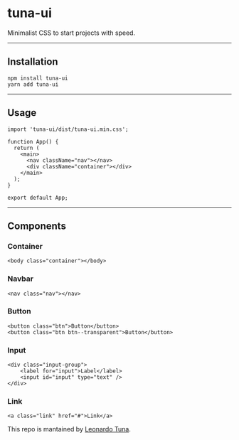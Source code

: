 # tuna-ui
Minimalist CSS to start projects with speed.

***

## Installation
```
npm install tuna-ui
yarn add tuna-ui
```

***
## Usage
```
import 'tuna-ui/dist/tuna-ui.min.css';

function App() {
  return (
    <main>
      <nav className="nav"></nav>
      <div className="container"></div>
    </main>
  );
}

export default App;
```

***

## Components

### Container
```
<body class="container"></body>
```

### Navbar
```
<nav class="nav"></nav>
```

### Button
```
<button class="btn">Button</button>
<button class="btn btn--transparent">Button</button>
```

### Input
```
<div class="input-group">
    <label for="input">Label</label>
    <input id="input" type="text" />
</div>
```

### Link
```
<a class="link" href="#">Link</a>
```

This repo is mantained by [Leonardo Tuna](https://www.leotuna.com).